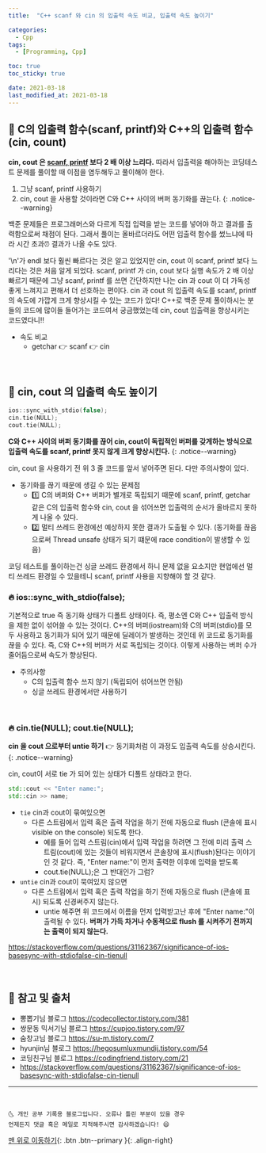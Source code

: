 ```yaml
---
title:  "C++ scanf 와 cin 의 입출력 속도 비교, 입출력 속도 높이기" 

categories:
  - Cpp
tags:
  - [Programming, Cpp]

toc: true
toc_sticky: true

date: 2021-03-18
last_modified_at: 2021-03-18
---
```


## 🚀 C의 입출력 함수(scanf, printf)와 C++의 입출력 함수(cin, count) 

**cin, cout 은 <u>scanf, printf</u> 보다 2 배 이상 느리다.**
따라서 입출력을 해야하는 코딩테스트 문제를 풀이할 때 이점을 염두해두고 풀이해야 한다.
  1. 그냥 scanf, printf 사용하기
  2. cin, cout 을 사용할 것이라면 C와 C++ 사이의 버퍼 동기화를 끊는다.
{: .notice--warning}

백준 문제들은 프로그래머스와 다르게 직접 입력을 받는 코드를 넣어야 하고 결과를 출력함으로써 채점이 된다. 그래서 풀이는 올바르더라도 어떤 입출력 함수를 썼느냐에 따라 시간 초과⏰ 결과가 나올 수도 있다. 

'\n'가 endl 보다 훨씬 빠르다는 것은 알고 있었지만 cin, cout 이 scanf, printf 보다 느리다는 것은 처음 알게 되었다. scanf, printf 가 cin, cout 보다 실행 속도가 2 배 이상 빠르기 때문에 그냥 scanf, printf 를 쓰면 간단하지만 나는 cin 과 cout 이 더 가독성 좋게 느껴지고 편해서 더 선호하는 편이다. cin 과 cout 의 입출력 속도를 scanf, printf 의 속도에 가깝게 크게 향상시킬 수 있는 코드가 있다! C++로 백준 문제 풀이하시는 분들의 코드에 많이들 들어가는 코드여서 궁금했었는데 cin, cout 입출력을 향상시키는 코드였다니!! 

- 속도 비교
  - getchar 👉 scanf 👉 cin

<br>

## 🚀 cin, cout 의 입출력 속도 높이기

```cpp
ios::sync_with_stdio(false); 
cin.tie(NULL); 
cout.tie(NULL);
```

**C와 C++ 사이의 버퍼 동기화를 끊어 cin, cout이 독립적인 버퍼를 갖게하는 방식으로 입출력 속도를 scanf, printf 못지 않게 크게 향상시킨다.**
{: .notice--warning}

cin, cout 을 사용하기 전 위 3 줄 코드를 앞서 넣어주면 된다. 다만 주의사항이 있다.

- 동기화를 끊기 때문에 생길 수 있는 문제점 
  - 1️⃣ C의 버퍼와 C++ 버퍼가 별개로 독립되기 때문에 scanf, printf, getchar 같은 C의 입출력 함수와 cin, cout 을 섞어쓰면 입출력의 순서가 올바르지 못하게 나올 수 있다. 
  - 2️⃣ 멀티 쓰레드 환경에선 예상하지 못한 결과가 도출될 수 있다. (동기화를 끊음으로써 Thread unsafe 상태가 되기 떄문에 race condition이 발생할 수 있음)

코딩 테스트를 풀이하는건 싱글 쓰레드 환경에서 하니 문제 없을 요소지만 현업에선 멀티 쓰레드 환경일 수 있을테니 scanf, printf 사용을 지향해야 할 것 같다.

### 🔥 ios::sync_with_stdio(false);

기본적으로 true 즉 동기화 상태가 디폴트 상태이다. 즉, 평소엔 C와 C++ 입출력 방식을 제한 없이 섞어쓸 수 있는 것이다. C++의 버퍼(iostream)와 C의 버퍼(stdio)를 모두 사용하고 동기화가 되어 있기 때문에 딜레이가 발생하는 것인데 위 코드로 동기화를 끊을 수 있다. 즉, C와 C++의 버퍼가 서로 독립되는 것이다. 이렇게 사용하는 버퍼 수가 줄어듬으로써 속도가 향상된다.

- 주의사항 
  - C의 입출력 함수 쓰지 않기 (독립되어 섞어쓰면 안됨)
  - 싱글 쓰레드 환경에서만 사용하기

<br>

### 🔥 cin.tie(NULL); cout.tie(NULL);

**cin 을 cout 으로부터 untie 하기** 👉 동기화처럼 이 과정도 입출력 속도를 상승시킨다.
{: .notice--warning}

cin, cout이 서로 tie 가 되어 있는 상태가 디폴트 상태라고 한다. 

```cpp
std::cout << "Enter name:";
std::cin >> name;
```

- `tie` cin과 cout이 묶여있으면
  - 다른 스트림에서 입력 혹은 출력 작업을 하기 전에 자동으로 flush (콘솔에 표시 visible on the console) 되도록 한다. 
    - 예를 들어 입력 스트림(cin)에서 입력 작업을 하려면 그 전에 미리 출력 스트림(cout)에 있는 것들이 비워지면서 콘솔창에 표시(flush)된다는 이야기인 것 같다. 즉, "Enter name:"이 먼저 출력한 이후에 입력을 받도록
    - cout.tie(NULL);은 그 반대인가 그럼?
- `untie` cin과 cout이 묵여있지 않으면
  - 다른 스트림에서 입력 혹은 출력 작업을 하기 전에 자동으로 flush (콘솔에 표시) 되도록 신경써주지 않는다. 
    - untie 해주면 위 코드에서 이름을 먼저 입력받고난 후에 "Enter name:"이 출력될 수 있다. **버퍼가 가득 차거나 수동적으로 flush 를 시켜주기 전까지는 출력이 되지 않는다.**

<https://stackoverflow.com/questions/31162367/significance-of-ios-basesync-with-stdiofalse-cin-tienull>

<br>

## 🚀 참고 및 출처

- 뽕뽑기님 블로그 <https://codecollector.tistory.com/381>
- 쌍문동 믹서기님 블로그 <https://cupjoo.tistory.com/97>
- 숨창고님 블로그 <https://su-m.tistory.com/7>
- hyunjin님 블로그 <https://hegosumluxmundij.tistory.com/54>
- 코딩친구님 블로그 <https://codingfriend.tistory.com/21>
- <https://stackoverflow.com/questions/31162367/significance-of-ios-basesync-with-stdiofalse-cin-tienull>

***
<br>

    🌜 개인 공부 기록용 블로그입니다. 오류나 틀린 부분이 있을 경우 
    언제든지 댓글 혹은 메일로 지적해주시면 감사하겠습니다! 😄

[맨 위로 이동하기](#){: .btn .btn--primary }{: .align-right}